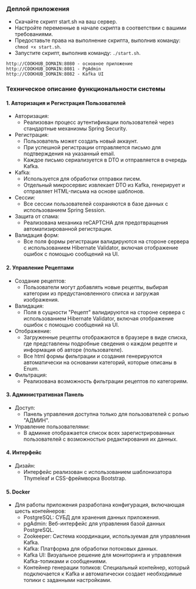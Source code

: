 ### Деплой приложения
- Скачайте скрипт start.sh на ваш сервер.
- Настройте переменные в начале скрипта в соответствии с вашими требованиями.
- Предоставьте права на выполнение скрипта, выполнив команду: ```chmod +x start.sh```.
- Запустите скрипт, выполнив команду: ```./start.sh```.

```
http://COOKHUB_DOMAIN:8080 - основное приложение
http://COOKHUB_DOMAIN:8081 - PgAdmin
http://COOKHUB_DOMAIN:8082 - Kafka UI
```

### Техническое описание функциональности системы

#### 1. Авторизация и Регистрация Пользователей
- Авторизация:
  - Реализован процесс аутентификации пользователей через стандартные механизмы Spring Security.
- Регистрация:
    - Пользователь может создать новый аккаунт.
    - При успешной регистрации отправляется письмо для подтверждения на указанный email.
    - Каждое письмо сериализуется в DTO и отправляется в очередь Kafka.
- Kafka:
    - Используется для обработки отправки писем.
    - Отдельный микросервис извлекает DTO из Kafka, генерирует и отправляет HTML-письма на основе шаблонов.
- Сессии:
    - Все сессии пользователей сохраняются в базе данных с использованием Spring Session.
- Защита от спама:
    - Реализована механика reCAPTCHA для предотвращения автоматизированной регистрации.
- Валидация форм:
    - Все поля формы регистрации валидируются на стороне сервера с использованием Hibernate Validator, включая отображение ошибок с помощью сообщений на UI.

#### 2. Управление Рецептами
- Создание рецептов:
    - Пользователи могут добавлять новые рецепты, выбирая категории из предустановленного списка и загружая изображения.
- Валидация:
    - Поля в сущности "Рецепт" валидируются на стороне сервера с использованием Hibernate Validator, включая отображение ошибок с помощью сообщений на UI.
- Отображение:
    - Загруженные рецепты отображаются в браузере в виде списка, где представлены подробные сведения о каждом рецепте и информация об авторе (пользователе).
    - Все html формы фильтрации и создания генерируются автоматически на основании категорий, которые описаны в Enum.
- Фильтрация:
    - Реализована возможность фильтрации рецептов по категориям.

#### 3. Административная Панель
- Доступ:
    - Панель управления доступна только для пользователей с ролью "АДМИН".
- Управление пользователями:
    - В админке отображается список всех зарегистрированных пользователей с возможностью редактирования их данных.

#### 4. Интерфейс
- Дизайн:
    - Интерфейс реализован с использованием шаблонизатора Thymeleaf и CSS-фреймворка Bootstrap.

#### 5. Docker
- Для работы приложения разработана конфигурация, включающая шесть контейнеров:
  - PostgreSQL: СУБД для хранения данных приложения.
  - pgAdmin: Веб-интерфейс для управления базой данных PostgreSQL.
  - Zookeeper: Система координации, используемая для управления Kafka.
  - Kafka: Платформа для обработки потоковых данных.
  - Kafka UI: Визуальное решение для мониторинга и управления Kafka-топиками и сообщениями.
  - Контейнер генерации топиков: Специальный контейнер, который подключается к Kafka и автоматически создает необходимые топики с заданными настройками.

